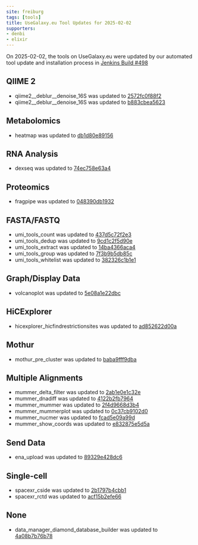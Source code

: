 ```yaml
---
site: freiburg
tags: [tools]
title: UseGalaxy.eu Tool Updates for 2025-02-02
supporters:
- denbi
- elixir
---
```


On 2025-02-02, the tools on UseGalaxy.eu were updated by our automated tool update and installation process in [Jenkins Build #498](https://build.galaxyproject.eu/job/usegalaxy-eu/job/install-tools/#498/)


## QIIME 2

- qiime2__deblur__denoise_16S was updated to [2572fc0f88f2](https://toolshed.g2.bx.psu.edu/view/q2d2/qiime2__deblur__denoise_16S/2572fc0f88f2)
- qiime2__deblur__denoise_16S was updated to [b883cbea5623](https://toolshed.g2.bx.psu.edu/view/q2d2/qiime2__deblur__denoise_16S/b883cbea5623)

## Metabolomics

- heatmap was updated to [db1d80e89156](https://toolshed.g2.bx.psu.edu/view/ethevenot/heatmap/db1d80e89156)

## RNA Analysis

- dexseq was updated to [74ec758e63a4](https://toolshed.g2.bx.psu.edu/view/iuc/dexseq/74ec758e63a4)

## Proteomics

- fragpipe was updated to [048390db1932](https://toolshed.g2.bx.psu.edu/view/galaxyp/fragpipe/048390db1932)

## FASTA/FASTQ

- umi_tools_count was updated to [437d5c72f2e3](https://toolshed.g2.bx.psu.edu/view/iuc/umi_tools_count/437d5c72f2e3)
- umi_tools_dedup was updated to [9cd1c2f5d90e](https://toolshed.g2.bx.psu.edu/view/iuc/umi_tools_dedup/9cd1c2f5d90e)
- umi_tools_extract was updated to [14ba4366aca4](https://toolshed.g2.bx.psu.edu/view/iuc/umi_tools_extract/14ba4366aca4)
- umi_tools_group was updated to [7f3b9b5db85c](https://toolshed.g2.bx.psu.edu/view/iuc/umi_tools_group/7f3b9b5db85c)
- umi_tools_whitelist was updated to [382326c1b1e1](https://toolshed.g2.bx.psu.edu/view/iuc/umi_tools_whitelist/382326c1b1e1)

## Graph/Display Data

- volcanoplot was updated to [5e08a1e22dbc](https://toolshed.g2.bx.psu.edu/view/iuc/volcanoplot/5e08a1e22dbc)

## HiCExplorer

- hicexplorer_hicfindrestrictionsites was updated to [ad852622d00a](https://toolshed.g2.bx.psu.edu/view/bgruening/hicexplorer_hicfindrestrictionsites/ad852622d00a)

## Mothur

- mothur_pre_cluster was updated to [baba9fff9dba](https://toolshed.g2.bx.psu.edu/view/iuc/mothur_pre_cluster/baba9fff9dba)

## Multiple Alignments

- mummer_delta_filter was updated to [2ab1e0e1c32e](https://toolshed.g2.bx.psu.edu/view/iuc/mummer_delta_filter/2ab1e0e1c32e)
- mummer_dnadiff was updated to [4122b2fb7964](https://toolshed.g2.bx.psu.edu/view/iuc/mummer_dnadiff/4122b2fb7964)
- mummer_mummer was updated to [2f4d9668d3b4](https://toolshed.g2.bx.psu.edu/view/iuc/mummer_mummer/2f4d9668d3b4)
- mummer_mummerplot was updated to [0c37cb9102d0](https://toolshed.g2.bx.psu.edu/view/iuc/mummer_mummerplot/0c37cb9102d0)
- mummer_nucmer was updated to [fcad5e09a99d](https://toolshed.g2.bx.psu.edu/view/iuc/mummer_nucmer/fcad5e09a99d)
- mummer_show_coords was updated to [e832875e5d5a](https://toolshed.g2.bx.psu.edu/view/iuc/mummer_show_coords/e832875e5d5a)

## Send Data

- ena_upload was updated to [89329e428dc6](https://toolshed.g2.bx.psu.edu/view/iuc/ena_upload/89329e428dc6)

## Single-cell

- spacexr_cside was updated to [2b1797b4cbb1](https://toolshed.g2.bx.psu.edu/view/iuc/spacexr_cside/2b1797b4cbb1)
- spacexr_rctd was updated to [acf15b2efe66](https://toolshed.g2.bx.psu.edu/view/iuc/spacexr_rctd/acf15b2efe66)

## None

- data_manager_diamond_database_builder was updated to [4a08b7b76b78](https://toolshed.g2.bx.psu.edu/view/iuc/data_manager_diamond_database_builder/4a08b7b76b78)

